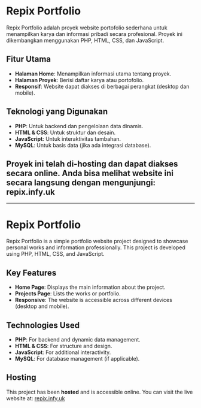 # Repix Portfolio

Repix Portfolio adalah proyek website portofolio sederhana untuk menampilkan karya dan informasi pribadi secara profesional. Proyek ini dikembangkan menggunakan PHP, HTML, CSS, dan JavaScript.

## Fitur Utama
- **Halaman Home**: Menampilkan informasi utama tentang proyek.
- **Halaman Proyek**: Berisi daftar karya atau portofolio.
- **Responsif**: Website dapat diakses di berbagai perangkat (desktop dan mobile).

## Teknologi yang Digunakan
- **PHP**: Untuk backend dan pengelolaan data dinamis.
- **HTML & CSS**: Untuk struktur dan desain.
- **JavaScript**: Untuk interaktivitas tambahan.
- **MySQL**: Untuk basis data (jika ada integrasi database).
## Proyek ini telah di-hosting dan dapat diakses secara online. Anda bisa melihat website ini secara langsung dengan mengunjungi: repix.infy.uk
_____________________________________________________________________________________________________________________________________________________________________________________________________________________________________
# Repix Portfolio

Repix Portfolio is a simple portfolio website project designed to showcase personal works and information professionally. This project is developed using PHP, HTML, CSS, and JavaScript.

## Key Features
- **Home Page**: Displays the main information about the project.
- **Projects Page**: Lists the works or portfolio.
- **Responsive**: The website is accessible across different devices (desktop and mobile).

## Technologies Used
- **PHP**: For backend and dynamic data management.
- **HTML & CSS**: For structure and design.
- **JavaScript**: For additional interactivity.
- **MySQL**: For database management (if applicable).

## Hosting
This project has been **hosted** and is accessible online. You can visit the live website at:
[repix.infy.uk](https://repix.infy.uk)
